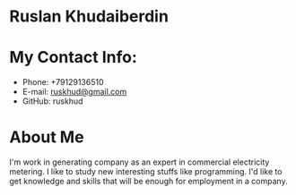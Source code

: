 # Ruslan Khudaiberdin
# My Contact Info:
* Phone: +79129136510
* E-mail: ruskhud@gmail.com
* GitHub: ruskhud
# About Me
I'm work in generating company as an expert in commercial electricity metering. I like to study new interesting stuffs like programming. I'd like to get knowledge and skills that will be enough for employment in a company. 